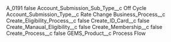 <?xml version="1.0" encoding="UTF-8"?>
<CustomMetadata xmlns="http://soap.sforce.com/2006/04/metadata" xmlns:xsi="http://www.w3.org/2001/XMLSchema-instance" xmlns:xsd="http://www.w3.org/2001/XMLSchema">
    <label>A_0191</label>
    <protected>false</protected>
    <values>
        <field>Account_Submission_Sub_Type__c</field>
        <value xsi:type="xsd:string">Off Cycle</value>
    </values>
    <values>
        <field>Account_Submission_Type__c</field>
        <value xsi:type="xsd:string">Rate Change</value>
    </values>
    <values>
        <field>Business_Process__c</field>
        <value xsi:nil="true"/>
    </values>
    <values>
        <field>Create_Eligibility_Process__c</field>
        <value xsi:type="xsd:boolean">false</value>
    </values>
    <values>
        <field>Create_ID_Card__c</field>
        <value xsi:type="xsd:boolean">false</value>
    </values>
    <values>
        <field>Create_Manaual_Eligibility__c</field>
        <value xsi:type="xsd:boolean">false</value>
    </values>
    <values>
        <field>Create_Membership__c</field>
        <value xsi:type="xsd:boolean">false</value>
    </values>
    <values>
        <field>Create_Process__c</field>
        <value xsi:type="xsd:boolean">false</value>
    </values>
    <values>
        <field>GEMS_Product__c</field>
        <value xsi:type="xsd:string">Process Flow</value>
    </values>
</CustomMetadata>
